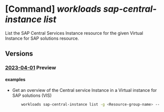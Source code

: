 # [Command] _workloads sap-central-instance list_

List the SAP Central Services Instance resource for the given Virtual Instance for SAP solutions resource.

## Versions

### [2023-04-01](/Resources/mgmt-plane/L3N1YnNjcmlwdGlvbnMve30vcmVzb3VyY2Vncm91cHMve30vcHJvdmlkZXJzL21pY3Jvc29mdC53b3JrbG9hZHMvc2FwdmlydHVhbGluc3RhbmNlcy97fS9jZW50cmFsaW5zdGFuY2Vz/2023-04-01.xml) **Preview**

<!-- mgmt-plane /subscriptions/{}/resourcegroups/{}/providers/microsoft.workloads/sapvirtualinstances/{}/centralinstances 2023-04-01 -->

#### examples

- Get an overview of the Central service Instance in a Virtual instance for SAP solutions (VIS)
    ```bash
        workloads sap-central-instance list -g <Resource-group-name> --sap-virtual-instance-name <VIS name>
    ```
